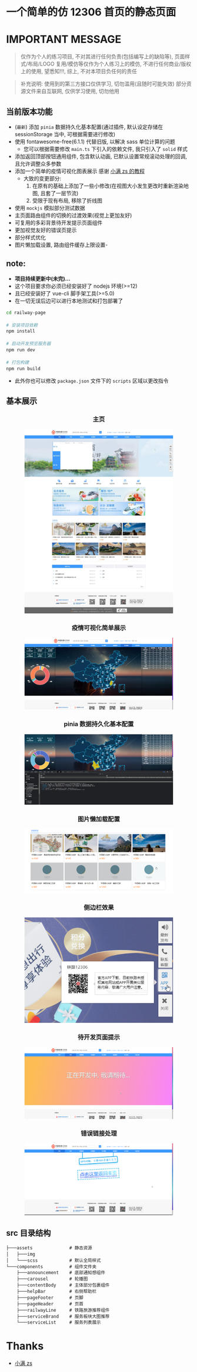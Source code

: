 # 一个简单的仿 12306 首页的静态页面

# IMPORTANT MESSAGE

> 仅作为个人的练习项目, 不对其进行任何负责(包括编写上的缺陷等), 页面样式/布局/LOGO 复用/模仿等仅作为个人练习上的模仿, 不进行任何商业/版权上的使用, 望悉知!!!, 综上, 不对本项目负任何的责任

> 补充说明:
> 使用到的第三方接口仅供学习, 切勿滥用(且随时可能失效)
> 部分资源文件来自互联网, 仅供学习使用, 切勿他用

## 当前版本功能

- (`最新`) 添加 `pinia` 数据持久化基本配置(通过插件, 默认设定存储在 sessionStorage 当中, 可根据需要进行修改)
- 使用 fontawesome-free(6.1.1) 代替旧版, 以解决 sass 单位计算的问题
  - 您可以根据需要修改 `main.ts` 下引入的依赖文件, 我只引入了 `solid` 样式
- 添加返回顶部按钮通用组件, 包含默认动画, 已默认设置常规滚动处理的回调, 且允许调整众多参数
- 添加一个简单的疫情可视化图表展示 感谢 [小满 zs 的教程]("https://www.bilibili.com/video/BV1dS4y1y7vd?p=70&spm_id_from=333.880.my_history.page.click&vd_source=68720e34574ae6c7d6a143d6c92bdac7")
  - 大致的变更部分:
    1. 在原有的基础上添加了一些小修改(在视图大小发生更改时重新渲染地图, 且套了一层节流)
    2. 受限于现有布局, 移除了折线图
- 使用 `mockjs` 模拟部分测试数据
- 主页面路由组件的切换的过渡效果(视觉上更加友好)
- 可复用的多彩背景待开发提示页面组件
- 更加视觉友好的错误页提示
- 部分样式优化
- 图片懒加载设置, 路由组件缓存上限设置-

## note:

- **项目持续更新中(未完)...**
- 这个项目要求你必须已经安装好了 nodejs 环境(>=12)
- 且已经安装好了 vue-cli 脚手架工具(>=5.0)
- 在一切无误后边可以进行本地测试和打包部署了

```sh
cd railway-page

# 安装项目依赖
npm install

# 启动开发预览服务器
npm run dev

# 打包构建
npm run build
```

- 此外你也可以修改 `package.json` 文件下的 `scripts` 区域以更改指令

## 基本展示

<div align="center">
<h3>主页</h3>
<img src=".assets/main-page.jpeg" alt="图片貌似没加载出来..." width="80%" />

<h3>疫情可视化简单展示</h3>
<img src=".assets/echarts-map-example.png" alt="图片貌似没加载出来..." width="80%" />

<h3>pinia 数据持久化基本配置</h3>
<img src=".assets/pinia-data-store.png" alt="图片貌似没加载出来..." width="80%" />

<h3>图片懒加载配置</h3>
<img src=".assets/loading-hint.png" alt="图片貌似没加载出来..." width="80%" />

<h3>侧边栏效果</h3>
<img src=".assets/right-side-bar.png" alt="图片貌似没加载出来..." width="80%" />

<h3>待开发页面提示</h3>
<img src=".assets/wait-develop-hint.png" alt="图片貌似没加载出来..." width="80%" />

<h3>错误链接处理</h3>
<img src=".assets/not-found-hint.png" alt="图片貌似没加载出来..." width="80%" />
</div>

## src 目录结构

```txt
├───assets              # 静态资源
│   ├───img
│   └───scss            # 默认全局样式
└───components          # 组件文件夹
    ├───announcement    # 底部通知想组件
    ├───carousel        # 轮播图
    ├───contentBody     # 主体部分包裹组件
    ├───helpBar         # 右侧帮助栏
    ├───pageFooter      # 页脚
    ├───pageHeader      # 页首
    ├───railwayLine     # 铁路旅游推荐组件
    ├───serviceBrand    # 服务板块大图推荐
    └───serviceList     # 服务列表展示
```

# Thanks

- [小满 zs](https://blog.csdn.net/qq1195566313?type=blog)
